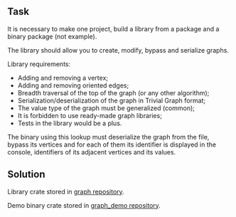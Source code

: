 ## Task
It is necessary to make one project, build a library from a package and a binary package (not
example).

The library should allow you to create, modify, bypass and serialize
graphs.

Library requirements:
- Adding and removing a vertex;
- Adding and removing oriented edges;
- Breadth traversal of the top of the graph (or any other algorithm);
- Serialization/deserialization of the graph in Trivial Graph format;
- The value type of the graph must be generalized (common);
- It is forbidden to use ready-made graph libraries;
- Tests in the library would be a plus.

The binary using this lookup must deserialize the graph from the file, bypass
its vertices and for each of them its identifier is displayed in the console,
identifiers of its adjacent vertices and its values.

## Solution
Library crate stored in [graph repository](https://github.com/usrsem/graph).

Demo binary crate stored in [graph_demo repository](https://github.com/usrsem/graph_demo).
